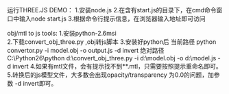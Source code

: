 运行THREE.JS DEMO：
1.安装node.js
2.在含有start.js的目录下，在cmd命令窗口中输入node start.js
3.根据命令行提示信息，在浏览器输入地址即可访问



obj/mtl to js tools:
1.安装python-2.6msi   
2.下载convert_obj_three.py   ,obj转js脚本
3.安装好python后
 当前路径   python convertor.py -i  model.obj -o  output.js -d invert
绝对路径   C:\Python26\python d:\convert_obj_three.py -i d:\model.obj -o d:\model.js -d invert
4.如果有mtl文件，会有提示找不到**.mtl，只需要按照提示重命名即可。
5.转换后的js模型文件，大多数会出现opacity/transparency 为0.0的问题，加参数 -d invert即可。
